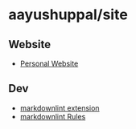 # aayushuppal/site

## Website

- [Personal Website](https://aayushuppal.github.io/site)

## Dev

- [markdownlint extension](https://marketplace.visualstudio.com/items?itemName=DavidAnson.vscode-markdownlint)
- [markdownlint Rules](https://github.com/DavidAnson/markdownlint/blob/master/doc/Rules.md)
